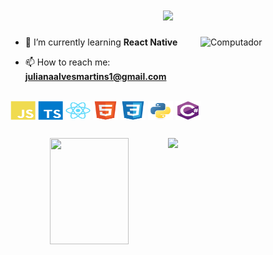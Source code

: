 <h1 align="center">
  <img src="https://readme-typing-svg.herokuapp.com/?font=Comfortaa&color=DE157C&size=35&center=true&vCenter=true&width=1000&lines=Hi+there!+👋;+I´m+Juliana+:);" />
</h1>

  <img align="right" src="https://ouch-cdn2.icons8.com/6ukuZH86kWgEfthgg5J8EDjV8rCohWeE9iBlUiiKMFw/rs:fit:256:256/czM6Ly9pY29uczgu/b3VjaC1wcm9kLmFz/c2V0cy9wbmcvMjI1/LzNhMmVhYzNiLWFi/YWYtNGI5ZS1hOTc0/LTUzZWUzYTA0MDZk/My5wbmc.png" height="200" width="200" align="right" alt="Computador">
  
- 🌱 I’m currently learning **React Native**

- 📫 How to reach me: **julianaalvesmartins1@gmail.com**

<div style="display: inline_block"><br>
  <img align="center" alt="Rafa-Js" height="30" width="40" src="https://raw.githubusercontent.com/devicons/devicon/master/icons/javascript/javascript-plain.svg">
  <img align="center" alt="Rafa-Ts" height="30" width="40" src="https://raw.githubusercontent.com/devicons/devicon/master/icons/typescript/typescript-plain.svg">
  <img align="center" alt="Rafa-React" height="30" width="40" src="https://raw.githubusercontent.com/devicons/devicon/master/icons/react/react-original.svg">
  <img align="center" alt="Rafa-HTML" height="30" width="40" src="https://raw.githubusercontent.com/devicons/devicon/master/icons/html5/html5-original.svg">
  <img align="center" alt="Rafa-CSS" height="30" width="40" src="https://raw.githubusercontent.com/devicons/devicon/master/icons/css3/css3-original.svg">
  <img align="center" alt="Rafa-Python" height="30" width="40" src="https://raw.githubusercontent.com/devicons/devicon/master/icons/python/python-original.svg">
  <img align="center" alt="Rafa-Csharp" height="30" width="40" src="https://raw.githubusercontent.com/devicons/devicon/master/icons/csharp/csharp-original.svg">
</div>

  ##
  
<p align="center">
  <a href="https://github.com/ju-dev-lab">
   <img height="170em" width="50%" align="left" src="https://github-readme-stats.vercel.app/api?username=ju-dev-lab&show_icons=true&theme=buefy&include_all_commits=true&count_private=true" />
  <img align="left" src="https://github-readme-stats.vercel.app/api/top-langs/?username=ju-dev-lab&layout=compact&theme=buefy" />
  </a>
</p>
